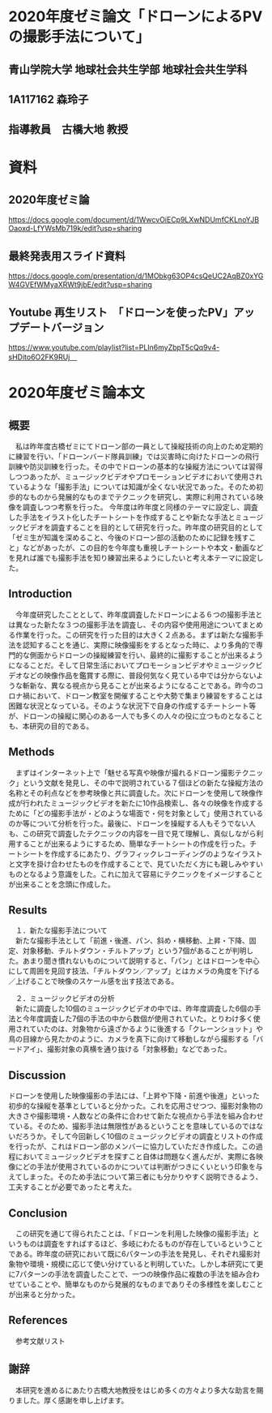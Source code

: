 # 2020年度ゼミ論文「ドローンによるPVの撮影手法について」
## 青山学院大学 地球社会共生学部 地球社会共生学科  
## 1A117162 森玲子  
## 指導教員　古橋大地 教授  

# 資料  

## 2020年度ゼミ論  

https://docs.google.com/document/d/1WwcvOiECp9LXwNDUmfCKLnoYJBOaoxd-LfYWsMb719k/edit?usp=sharing  

## 最終発表用スライド資料  

https://docs.google.com/presentation/d/1MObkg63OP4csQeUC2AqBZ0xYGW4GVEfWMyaXRWt9jbE/edit?usp=sharing  

## Youtube 再生リスト　「ドローンを使ったPV」アップデートバージョン

https://www.youtube.com/playlist?list=PLIn6myZbpT5cQq9v4-sHDito6O2FK9RUj　

# 2020年度ゼミ論本文  

## 概要  

　私は昨年度古橋ゼミにてドローン部の一員として操縦技術の向上のため定期的に練習を行い、「ドローンバード隊員訓練」では災害時に向けたドローンの飛行訓練や防災訓練を行った。その中でドローンの基本的な操縦方法については習得しつつあったが、ミュージックビデオやプロモーションビデオにおいて使用されているような「撮影手法」については知識が全くない状況であった。そのため初歩的なものから発展的なものまでテクニックを研究し、実際に利用されている映像を調査しつつ考察を行った。
今年度は昨年度と同様のテーマに設定し、調査した手法をイラスト化したチートシートを作成することや新たな手法とミュージックビデオを調査することを目的として研究を行った。昨年度の研究目的として「ゼミ生が知識を深めること、今後のドローン部の活動のために記録を残すこと」などがあったが、この目的を今年度も重視しチートシートや本文・動画などを見れば誰でも撮影手法を知り練習出来るようにしたいと考え本テーマに設定した。  

## Introduction  

　今年度研究したこととして、昨年度調査したドローンによる６つの撮影手法とは異なった新たな３つの撮影手法を調査し、その内容や使用用途についてまとめる作業を行った。この研究を行った目的は大きく２点ある。まずは新たな撮影手法を認知することを通じ、実際に映像撮影をするとなった時に、より多角的で専門的な側面からドローンの操縦練習を行い、最終的に撮影することが出来るようになることだ。そして日常生活においてプロモーションビデオやミュージックビデオなどの映像作品を鑑賞する際に、普段何気なく見ている中では分からないような斬新な、異なる視点から見ることが出来るようになることである。昨今のコロナ禍において、ドローン教室を開催することや大勢で集まり練習をすることは困難な状況となっている。そのような状況下で自身の作成するチートシート等が、ドローンの操縦に関心のある一人でも多くの人々の役に立つものとなることも、本研究の目的である。  

## Methods  

　まずはインターネット上で「魅せる写真や映像が撮れるドローン撮影テクニック」という文献を発見し、その中で説明されている７個ほどの新たな操縦方法の名称とその利点などを参考映像と共に調査した。次にドローンを使用して映像作成が行われたミュージックビデオを新たに10作品検索し、各々の映像を作成するために「どの撮影手法が・どのような場面で・何を対象として」使用されているのか等について分析を行った。最後に、ドローンを操縦する人もそうでない人も、この研究で調査したテクニックの内容を一目で見て理解し、真似しながら利用することが出来るようにするため、簡単なチートシートの作成を行った。チートシートを作成するにあたり、グラフィックレコーディングのようなイラストと文字を掛け合わせたものを作成することで、見ていただく方にも親しみやすいものとなるよう意識をした。これに加えて容易にテクニックをイメージすることが出来ることを念頭に作成した。  
 
## Results  

　１．新たな撮影手法について  
　新たな撮影手法として「前進・後進、パン、斜め・横移動、上昇・下降、固定、対象移動、チルトダウン・チルトアップ」という7個があることが判明した。あまり聞き慣れないものについて説明すると、「パン」とはドローンを中心にして周囲を見回す技法、「チルトダウン／アップ」とはカメラの角度を下げる／上げることで映像のスケール感を出す技法である。    

　２．ミュージックビデオの分析    
　新たに調査した10個のミュージックビデオの中では、昨年度調査した6個の手法と今年度調査した7個の手法の中から数個が使用されていた。とりわけ多く使用されていたのは、対象物から遠ざかるように後進する「クレーンショット」や鳥の目線から見たかのように、カメラを真下に向けて移動しながら撮影する「バードアイ」、撮影対象の真横を通り抜ける「対象移動」などであった。  
 
 ## Discussion  
 
 ドローンを使用した映像撮影の手法には、「上昇や下降・前進や後進」といった初歩的な操縦を基準としていると分かった。これを応用させつつ、撮影対象物の大きさや撮影環境・人数などの条件に合わせて新たな視点から手法を組み合わせている。そのため、撮影手法は無限性があるということを意味しているのではないだろうか。そして今回新しく10個のミュージックビデオの調査とリストの作成を行ったが、これはドローン部のメンバーに協力していただき作成した。この過程においてミュージックビデオを探すこと自体は問題なく進んだが、実際に各映像にどの手法が使用されているのかについては判断がつきにくいという印象を与えてしまった。そのため手法について第三者にも分かりやすく説明できるよう、工夫することが必要であったと考えた。  

## Conclusion  

　この研究を通じて得られたことは、「ドローンを利用した映像の撮影手法」というものは調査をすればするほど、多岐にわたるものが存在しているということである。昨年度の研究において既に6パターンの手法を発見し、それぞれ撮影対象物や環境・規模に応じて使い分けていると判明していた。しかし本研究にて更に7パターンの手法を調査したことで、一つの映像作品に複数の手法を組み合わせていることや、簡単なものから発展的なものまでありその多様性を楽しむことが出来ると分かった。  

## References  

　参考文献リスト

## 謝辞  

　本研究を進めるにあたり古橋大地教授をはじめ多くの方々より多大な助言を賜りました。厚く感謝を申し上げます。
